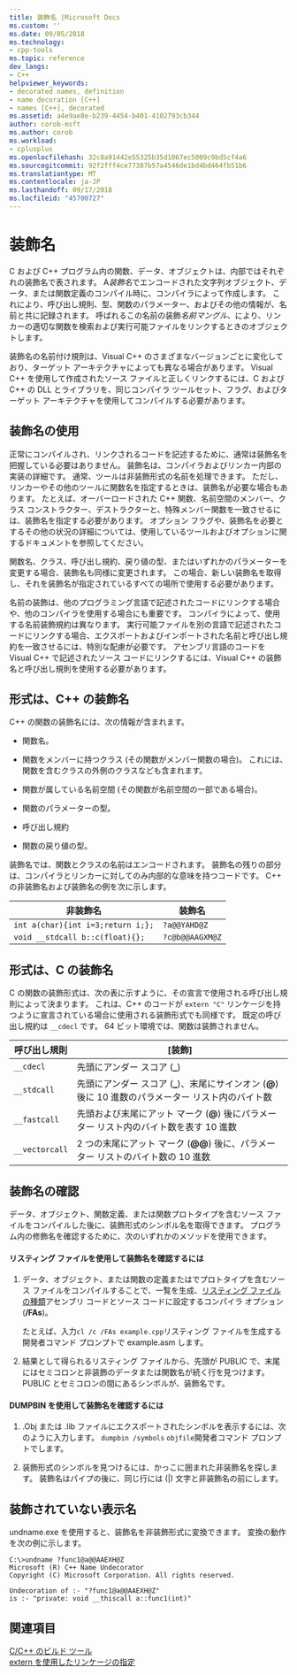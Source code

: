 ```yaml
---
title: 装飾名 |Microsoft Docs
ms.custom: ''
ms.date: 09/05/2018
ms.technology:
- cpp-tools
ms.topic: reference
dev_langs:
- C++
helpviewer_keywords:
- decorated names, definition
- name decoration [C++]
- names [C++], decorated
ms.assetid: a4e9ae8e-b239-4454-b401-4102793cb344
author: corob-msft
ms.author: corob
ms.workload:
- cplusplus
ms.openlocfilehash: 32c8a91442e55325b35d1067ec5009c9bd5cf4a6
ms.sourcegitcommit: 92f2fff4ce77387b57a4546de1bd4bd464fb51b6
ms.translationtype: MT
ms.contentlocale: ja-JP
ms.lasthandoff: 09/17/2018
ms.locfileid: "45700727"
---
```

# <a name="decorated-names"></a>装飾名

C および C++ プログラム内の関数、データ、オブジェクトは、内部ではそれぞれの装飾名で表されます。 A*装飾名*でエンコードされた文字列オブジェクト、データ、または関数定義のコンパイル時に、コンパイラによって作成します。 これにより、呼び出し規則、型、関数のパラメーター、およびその他の情報が、名前と共に記録されます。 呼ばれるこの名前の装飾*名前マングル*、により、リンカーの適切な関数を検索および実行可能ファイルをリンクするときのオブジェクトします。

装飾名の名前付け規則は、Visual C++ のさまざまなバージョンごとに変化しており、ターゲット アーキテクチャによっても異なる場合があります。 Visual C++ を使用して作成されたソース ファイルと正しくリンクするには、C および C++ の DLL とライブラリを、同じコンパイラ ツールセット、フラグ、およびターゲット アーキテクチャを使用してコンパイルする必要があります。

##  <a name="Using"></a> 装飾名の使用

正常にコンパイルされ、リンクされるコードを記述するために、通常は装飾名を把握している必要はありません。 装飾名は、コンパイラおよびリンカー内部の実装の詳細です。 通常、ツールは非装飾形式の名前を処理できます。 ただし、リンカーやその他のツールに関数名を指定するときは、装飾名が必要な場合もあります。 たとえば、オーバーロードされた C++ 関数、名前空間のメンバー、クラス コンストラクター、デストラクターと、特殊メンバー関数を一致させるには、装飾名を指定する必要があります。 オプション フラグや、装飾名を必要とするその他の状況の詳細については、使用しているツールおよびオプションに関するドキュメントを参照してください。

関数名、クラス、呼び出し規約、戻り値の型、またはいずれかのパラメーターを変更する場合、装飾名も同様に変更されます。 この場合、新しい装飾名を取得し、それを装飾名が指定されているすべての場所で使用する必要があります。

名前の装飾は、他のプログラミング言語で記述されたコードにリンクする場合や、他のコンパイラを使用する場合にも重要です。 コンパイラによって、使用する名前装飾規約は異なります。 実行可能ファイルを別の言語で記述されたコードにリンクする場合、エクスポートおよびインポートされた名前と呼び出し規約を一致させるには、特別な配慮が必要です。 アセンブリ言語のコードを Visual C++ で記述されたソース コードにリンクするには、Visual C++ の装飾名と呼び出し規則を使用する必要があります。

##  <a name="Format"></a> 形式は、C++ の装飾名

C++ の関数の装飾名には、次の情報が含まれます。

- 関数名。

- 関数をメンバーに持つクラス (その関数がメンバー関数の場合)。 これには、関数を含むクラスの外側のクラスなども含まれます。

- 関数が属している名前空間 (その関数が名前空間の一部である場合)。

- 関数のパラメーターの型。

- 呼び出し規約

- 関数の戻り値の型。

装飾名では、関数とクラスの名前はエンコードされます。 装飾名の残りの部分は、コンパイラとリンカーに対してのみ内部的な意味を持つコードです。 C++ の非装飾名および装飾名の例を次に示します。

|非装飾名|装飾名|
|----------------------|--------------------|
|`int a(char){int i=3;return i;};`|`?a@@YAHD@Z`|
|`void __stdcall b::c(float){};`|`?c@b@@AAGXM@Z`|

##  <a name="FormatC"></a> 形式は、C の装飾名

C の関数の装飾形式は、次の表に示すように、その宣言で使用される呼び出し規則によって決まります。 これは、C++ のコードが `extern "C"` リンケージを持つように宣言されている場合に使用される装飾形式でも同様です。 既定の呼び出し規約は `__cdecl` です。 64 ビット環境では、関数は装飾されません。

|呼び出し規則|[装飾]|
|------------------------|----------------|
|`__cdecl`|先頭にアンダー スコア (**_**)|
|`__stdcall`|先頭にアンダー スコア (**_**)、末尾にサインオン (**\@**) 後に 10 進数のパラメーター リスト内のバイト数|
|`__fastcall`|先頭および末尾にアット マーク (**\@**) 後にパラメーター リスト内のバイト数を表す 10 進数|
|`__vectorcall`|2 つの末尾にアット マーク (**\@\@**) 後に、パラメーター リストのバイト数の 10 進数|

##  <a name="Viewing"></a> 装飾名の確認

データ、オブジェクト、関数定義、または関数プロトタイプを含むソース ファイルをコンパイルした後に、装飾形式のシンボル名を取得できます。 プログラム内の修飾名を確認するために、次のいずれかのメソッドを使用できます。

#### <a name="to-use-a-listing-to-view-decorated-names"></a>リスティング ファイルを使用して装飾名を確認するには

1. データ、オブジェクト、または関数の定義またはでプロトタイプを含むソース ファイルをコンパイルすることで、一覧を生成、[リスティング ファイルの種類](../../build/reference/fa-fa-listing-file.md)アセンブリ コードとソース コードに設定するコンパイラ オプション (**/FAs**)。

   たとえば、入力`cl /c /FAs example.cpp`リスティング ファイルを生成する開発者コマンド プロンプトで example.asm します。

2. 結果として得られるリスティング ファイルから、先頭が PUBLIC で、末尾にはセミコロンと非装飾のデータまたは関数名が続く行を見つけます。 PUBLIC とセミコロンの間にあるシンボルが、装飾名です。

#### <a name="to-use-dumpbin-to-view-decorated-names"></a>DUMPBIN を使用して装飾名を確認するには

1. .Obj または .lib ファイルにエクスポートされたシンボルを表示するには、次のように入力します。 `dumpbin /symbols` `objfile`開発者コマンド プロンプトでします。

2. 装飾形式のシンボルを見つけるには、かっこに囲まれた非装飾名を探します。 装飾名はパイプの後に、同じ行には (&#124;) 文字と非装飾名の前にします。

##  <a name="Undecorated"></a> 装飾されていない表示名

undname.exe を使用すると、装飾名を非装飾形式に変換できます。 変換の動作を次の例に示します。

```
C:\>undname ?func1@a@@AAEXH@Z
Microsoft (R) C++ Name Undecorator
Copyright (C) Microsoft Corporation. All rights reserved.

Undecoration of :- "?func1@a@@AAEXH@Z"
is :- "private: void __thiscall a::func1(int)"
```

## <a name="see-also"></a>関連項目

[C/C++ のビルド ツール](../../build/reference/c-cpp-build-tools.md)<br/>
[extern を使用したリンケージの指定](../../cpp/using-extern-to-specify-linkage.md)